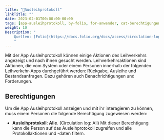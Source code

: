 ```yaml
---
title: "📱Ausleihprotokoll"
linkTitle: ""
date: 2023-02-01T00:00:00-00:00
tags: [app-ausleihprotokoll, by-folio, for-anwender, cat-berechtigungen]
weight: 10
Description: "
    Quellen: [Folio](https://docs.folio.org/docs/access/circulation-log/circ_log/) & [GBV](https://info.gbv.de/pages/viewpage.action?pageId=839188611)
    "
---
```


Mit der App Ausleihprotokoll können einige Aktionen des Leihverkehrs angezeigt und nach ihnen gesucht werden. Leihverkehrsaktionen sind Aktionen, die vom System oder einem Personen innerhalb der folgenden Leihverkehr-Apps durchgeführt werden: Rückgabe, Ausleihe und Bestandsanfragen. Dazu gehören auch Benachrichtigungen und Forderungen.

## Berechtigungen

Um die App Ausleihprotokoll anzeigen und mit ihr interagieren zu können, muss einem Personen die folgende Berechtigung zugewiesen werden:

* **Ausleihprotokoll: Alle**. (Circulation log: All)
    Mit dieser Berechtigung kann die Person auf das Ausleihprotokoll zugreifen und alle Protokollaktionen und -daten filtern.
